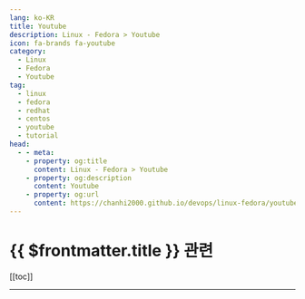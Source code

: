 ```yaml
---
lang: ko-KR
title: Youtube
description: Linux - Fedora > Youtube
icon: fa-brands fa-youtube
category:
  - Linux
  - Fedora
  - Youtube 
tag:
  - linux
  - fedora
  - redhat
  - centos
  - youtube
  - tutorial
head:
  - - meta:
    - property: og:title
      content: Linux - Fedora > Youtube
    - property: og:description
      content: Youtube
    - property: og:url
      content: https://chanhi2000.github.io/devops/linux-fedora/youtube.html
---
```


# {{ $frontmatter.title }} 관련

[[toc]]

---

<MyYouTubeItems jsonName="yu-renerebe" /><!-- Bits inside by René Rebe -->
<MyYouTubeItems jsonName="yu-MoreReneRebe" /><!-- Code Therapy w/ René Rebe -->
<MyYouTubeItems jsonName="yu-Axlefublr" /><!-- Axlefublr (she\\they) -->
<MyYouTubeItems jsonName="yu-RibaLinux" /><!-- Riba Linux -->
<MyYouTubeItems jsonName="yu-Maurice-Gardner" /><!-- Maurice Gardner -->
<MyYouTubeItems jsonName="yu-schezokim" /><!-- Austin Kim -->
<MyYouTubeItems jsonName="yu-OracleLearning" /><!-- Oracle Learning -->
<MyYouTubeItems jsonName="yu-KeepItTechie" /><!-- KeepItTechie -->
<MyYouTubeItems jsonName="yu-TitusTechTalk" /><!-- Titus Tech Talk -->
<MyYouTubeItems jsonName="yu-teksyndicate" /><!-- Tek Syndicate -->
<MyYouTubeItems jsonName="yu-SavvyNik" /><!-- SavvyNik -->
<MyYouTubeItems jsonName="yu-user-so3uf3gz3p" /><!-- 리눅스 읽어주는 남자 -->
<MyYouTubeItems jsonName="yu-MichaelNROH" /><!-- Michael Horn -->
<MyYouTubeItems jsonName="yu-EverydayLinuxUser" /><!-- Gary Newell -->
<MyYouTubeItems jsonName="yu-InterfacingLinux" /><!-- Interfacing Linux -->
<MyYouTubeItems jsonName="yu-LinuxOrt" /><!-- Linux Ort -->

<TagLinks />